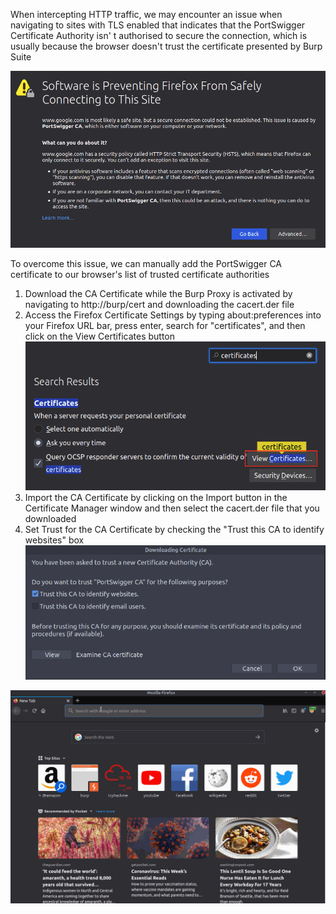 When intercepting HTTP traffic, we may encounter an issue when navigating to sites with TLS enabled that indicates that the PortSwigger Certificate Authority isn' t authorised to secure the connection, which is usually because the browser doesn't trust the certificate presented by Burp Suite

![](https://github.com/JonmarCorpuz/Procedures/blob/main/Burp%20Suite/Assets/8b4b43cac91cd9a80622b953598d05eb.png)

To overcome this issue, we can manually add the PortSwigger CA certificate to our browser's list of trusted certificate authorities
1. Download the CA Certificate while the Burp Proxy is activated by navigating to http://burp/cert and downloading the cacert.der file
2. Access the Firefox Certificate Settings by typing about:preferences into your Firefox URL bar, press enter, search for "certificates", and then click on the View Certificates button
![](https://github.com/JonmarCorpuz/Procedures/blob/main/Burp%20Suite/Assets/a9de0495b2ac6738520c8f9946afdecb.png)
3. Import the CA Certificate by clicking on the Import button in the Certificate Manager window and then select the cacert.der file that you downloaded
4. Set Trust for the CA Certificate by checking the "Trust this CA to identify websites" box
![](https://github.com/JonmarCorpuz/Procedures/blob/main/Burp%20Suite/Assets/23e5cb317d00c1a5e64def1d46fa9301.png)

![](https://github.com/JonmarCorpuz/Procedures/blob/main/Burp%20Suite/Assets/fb2a8717ae887eda024a7791d83cefaf.gif)
